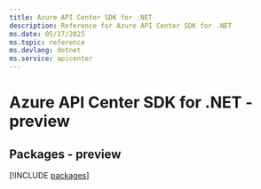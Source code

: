 ```yaml
---
title: Azure API Center SDK for .NET
description: Reference for Azure API Center SDK for .NET
ms.date: 05/27/2025
ms.topic: reference
ms.devlang: dotnet
ms.service: apicenter
---
```

# Azure API Center SDK for .NET - preview
## Packages - preview
[!INCLUDE [packages](api-center-index.md)]